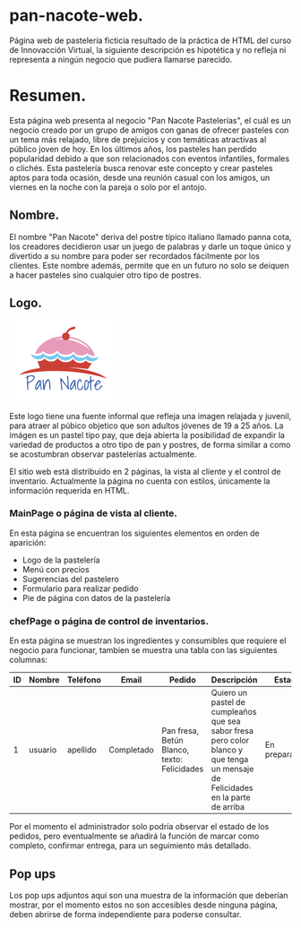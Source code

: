 # pan-nacote-web.
Página web de pastelería ficticia resultado de la práctica de HTML del curso de Innovacción Virtual, la siguiente descripción es hipotética y no refleja ni representa a ningún negocio que pudiera llamarse parecido.

# Resumen.
Esta página web presenta al negocio "Pan Nacote Pastelerías", el cuál es un negocio creado por un grupo de amigos con ganas de ofrecer pasteles con un tema más relajado, libre de prejuicios y con temáticas atractivas al público joven de hoy.
En los últimos años, los pasteles han perdido popularidad debido a que son relacionados con eventos infantiles, formales o clichés. Esta pastelería busca renovar este concepto y crear pasteles aptos para toda ocasión, desde una reunión casual con los amigos, un viernes en la noche con la pareja o solo por el antojo. 

## Nombre.
El nombre "Pan Nacote" deriva del postre típico italiano llamado panna cota, los creadores decidieron usar un juego de palabras y darle un toque único y divertido a su nombre para poder ser recordados fácilmente por los clientes. Este nombre además, permite que en un futuro no solo se deiquen a hacer pasteles sino cualquier otro tipo de postres.

## Logo.
![PanNacote Logo](/assets/img/logo.png)

Este logo tiene una fuente informal que refleja una imagen relajada y juvenil, para atraer al púbico objetico que son adultos jóvenes de 19 a 25 años.
La imágen es un pastel tipo pay, que deja abierta la posibilidad de expandir la variedad de productos a otro tipo de pan y postres, de forma similar a como se acostumbran observar pastelerías actualmente.

El sitio web está distribuido en 2 páginas, la vista al cliente y el control de inventario. Actualmente la página no cuenta con estilos, únicamente la información requerida en HTML.

### MainPage o página de vista al cliente.
En esta página se encuentran los siguientes elementos en orden de aparición:
* Logo de la pastelería
* Menú con precios
* Sugerencias del pastelero
* Formulario para realizar pedido
* Pie de página con datos de la pastelería

### chefPage o página de control de inventarios.
En esta página se muestran los ingredientes y consumibles que requiere el negocio para funcionar, tambien se muestra una tabla con las siguientes columnas:

| ID  | Nombre  | Teléfono  | Email  | Pedido  | Descripción  | Estado  |
|---|---|---|---|---|---|---|
| 1  |  usuario | apellido  |  Completado | Pan fresa, Betún Blanco, texto: Felicidades  | Quiero un pastel de cumpleaños que sea sabor fresa pero color blanco y que tenga un mensaje de Felicidades en la parte de arriba  | En preparación  |

Por el momento el administrador solo podría observar el estado de los pedidos, pero eventualmente se añadirá la función de marcar como completo, confirmar entrega, para un seguimiento más detallado.

## Pop ups
Los pop ups adjuntos aqui son una muestra de la información que deberían mostrar, por el momento estos no son accesibles desde ninguna página, deben abrirse de forma independiente para poderse consultar.
